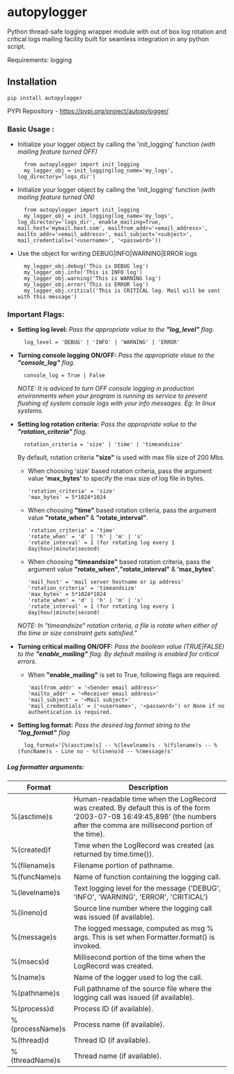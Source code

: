 # autopylogger

Python thread-safe logging wrapper module with out of box log rotation and critical logs mailing facility built for seamless integration in any python script.

Requirements: logging


## Installation

    pip install autopylogger 

PYPI Repository - https://pypi.org/project/autopylogger/


### Basic Usage :

- Initialize your logger object by calling the 'init_logging' function *(with mailing feature turned OFF)*

        from autopylogger import init_logging
        my_logger_obj = init_logging(log_name='my_logs', log_directory='logs_dir')

- Initialize your logger object by calling the 'init_logging' function *(with mailing feature turned ON)*

        from autopylogger import init_logging
        my_logger_obj = init_logging(log_name='my_logs', log_directory='logs_dir', enable_mailing=True, mail_host='mymail.host.com', mailfrom_addr='<email_address>', mailto_addr='<email_address>', mail_subject='<subject>', mail_credentials=('<username>', '<password>'))


- Use the object for writing DEBUG|INFO|WARNING|ERROR logs

        my_logger_obj.debug('This is DEBUG log')
        my_logger_obj.info('This is INFO log')
        my_logger_obj.warning('This is WARNING log')
        my_logger_obj.error('This is ERROR log')
        my_logger_obj.critical('This is CRITICAL log. Mail will be sent with this message')

### Important Flags:

- **Setting log level:** *Pass the appropriate value to the **"log_level"** flag.*

        log_level = 'DEBUG' | 'INFO' | 'WARNING' | 'ERROR'

- **Turning console logging ON/OFF:** *Pass the appropriate vlaue to the **"console_log"** flag.*

        console_log = True | False
    
    *NOTE: It is adviced to turn OFF console logging in production environments when your program is running as service to  prevent flushing of system console logs with your info messages. Eg: In linux systems.*
    
- **Setting log rotation criteria:** *Pass the appropriate value to the **"rotation_criteria"** flag.*

        rotation_criteria = 'size' | 'time' | 'timeandsize'

  By default, rotation criteria **"size"** is used with max file size of 200 Mbs.
  
  - When choosing 'size' based rotation criteria, pass the argument value **'max_bytes'** to specify the max size of log file in bytes.

        'rotation_criteria' = 'size'
        'max_bytes' = 5*1024*1024

  - When choosing **"time"** based rotation criteria, pass the argument value **"rotate_when"** & **"rotate_interval"**.

        'rotation_criteria' = 'time'
        'rotate_when' = 'd' | 'h' | 'm' | 's'
        'rotate_interval' = 1 (for rotating log every 1 day|hour|minute|second)
  
  - When choosing **"timeandsize"** based rotation criteria, pass the argument value **"rotate_when"**,**"rotate_interval"** & **'max_bytes'**.
        
        'mail_host' = 'mail server hostname or ip address'
        'rotation_criteria' = 'timeandsize'
        'max_bytes' = 5*1024*1024
        'rotate_when' = 'd' | 'h' | 'm' | 's'
        'rotate_interval' = 1 (for rotating log every 1 day|hour|minute|second)
        
  *NOTE: In "timeandsize" rotation criteria, a file is rotate when either of the time or size constraint gets satisfied."*
  
  
- **Turning critical mailing ON/OFF:** *Pass the boolean value (TRUE|FALSE) to the **"enable_mailing"** flag. By default mailing is enabled for critical errors.*
   
  - When **"enable_mailing"** is set to True, following flags are required. 

        'mailfrom_addr' = '<Sender email address>'
        'mailto_addr' = '<Receiver email address>'
        'mail_subject' = '<Mail subject>'
        'mail_credentials' = ('<username>', '<password>') or None if no authentication is required.
  

- **Setting log format:** *Pass the desired log format string to the **"log_format"** flag*

        log_format='[%(asctime)s] -- %(levelname)s - %(filename)s -- %(funcName)s - Line no - %(lineno)d -- %(message)s'

##### Log formatter arguments:
   
| Format | Description |
| ------ | ------ |
| %(asctime)s | Human-readable time when the LogRecord was created. By default this is of the form ‘2003-07-08 16:49:45,896’ (the numbers after the comma are millisecond portion of the time). |
| %(created)f | Time when the LogRecord was created (as returned by time.time()). |
| %(filename)s | Filename portion of pathname. |
| %(funcName)s | Name of function containing the logging call. |
| %(levelname)s | Text logging level for the message ('DEBUG', 'INFO', 'WARNING', 'ERROR', 'CRITICAL') |
| %(lineno)d | Source line number where the logging call was issued (if available). |
| %(message)s | The logged message, computed as msg % args. This is set when Formatter.format() is invoked.|
| %(msecs)d | Millisecond portion of the time when the LogRecord was created. |
| %(name)s | Name of the logger used to log the call. |
| %(pathname)s | Full pathname of the source file where the logging call was issued (if available). |
| %(process)d | Process ID (if available). |
| %(processName)s | Process name (if available). |
| %(thread)d | Thread ID (if available). |
| %(threadName)s | Thread name (if available). |

